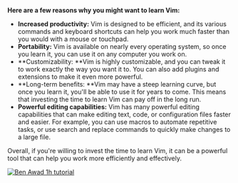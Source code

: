


**Here are a few reasons why you might want to learn Vim:**



* **Increased productivity:** Vim is designed to be efficient, and its various commands and keyboard shortcuts can help you work much faster than you would with a mouse or touchpad.
* **Portability:** Vim is available on nearly every operating system, so once you learn it, you can use it on any computer you work on.
* **Customizability: **Vim is highly customizable, and you can tweak it to work exactly the way you want it to. You can also add plugins and extensions to make it even more powerful.
* **Long-term benefits: **Vim may have a steep learning curve, but once you learn it, you'll be able to use it for years to come. This means that investing the time to learn Vim can pay off in the long run.
* **Powerful editing capabilities:** Vim has many powerful editing capabilities that can make editing text, code, or configuration files faster and easier. For example, you can use macros to automate repetitive tasks, or use search and replace commands to quickly make changes to a large file.

Overall, if you're willing to invest the time to learn Vim, it can be a powerful tool that can help you work more efficiently and effectively.


[![Ben Awad 1h tutorial](https://ytcards.demolab.com/?id=IiwGbcd8S7I&ab_channel=BenAwad&lang=en&background_color=%230d1117&title_color=%23ffffff&stats_color=%23dedede&width=250&duration=3874 "Learn Vim ")](https://youtu.be/IiwGbcd8S7I)
